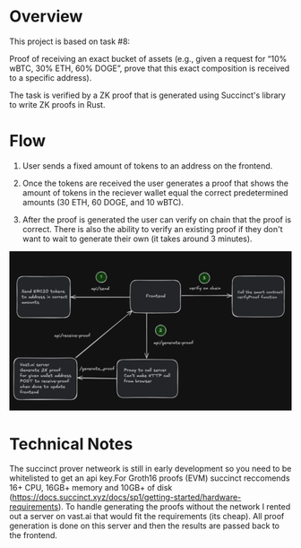 # Overview

This project is based on task #8:

Proof of receiving an exact bucket of assets (e.g., given a request for “10% wBTC, 30% ETH, 60% DOGE”, prove that this exact composition is received to a specific address).

The task is verified by a ZK proof that is generated using Succinct's library to write ZK proofs in Rust.

# Flow

1. User sends a fixed amount of tokens to an address on the frontend.

2. Once the tokens are received the user generates a proof that shows the amount of tokens in the reciever wallet equal the correct predetermined amounts (30 ETH, 60 DOGE, and 10 wBTC).

3. After the proof is generated the user can verify on chain that the proof is correct. There is also the ability to verify an existing proof if they don't want to wait to generate their own (it takes around 3 minutes).

![System Diagram](system-diagram.png)

# Technical Notes

The succinct prover netweork is still in early development so you need to be whitelisted to get an api key.For Groth16 proofs (EVM) succinct reccomends 16+ CPU, 16GB+ memory and 10GB+ of disk (https://docs.succinct.xyz/docs/sp1/getting-started/hardware-requirements). To handle generating the proofs without the network I rented out a server on vast.ai that would fit the requirements (its cheap). All proof generation is done on this server and then the results are passed back to the frontend.
